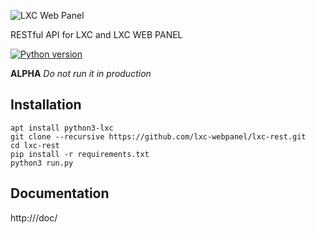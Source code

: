 ![LXC Web Panel](https://raw.githubusercontent.com/lxc-webpanel/lxc-webpanel.github.com/master/img/logo-2016-readme.png)

RESTful API for LXC and LXC WEB PANEL

[![Python version](https://img.shields.io/badge/Python-3.5-blue.svg)](https://www.python.org/downloads/release/python-350/)

**ALPHA**
*Do not run it in production*

## Installation
```
apt install python3-lxc
git clone --recursive https://github.com/lxc-webpanel/lxc-rest.git
cd lxc-rest
pip install -r requirements.txt
python3 run.py
```

## Documentation
http://<lxc-webpanel server>/doc/
